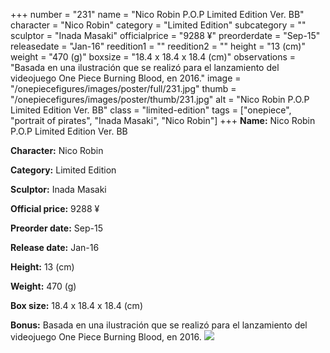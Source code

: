 +++
number = "231"
name = "Nico Robin P.O.P Limited Edition Ver. BB"
character = "Nico Robin"
category = "Limited Edition"
subcategory = ""
sculptor = "Inada Masaki"
officialprice = "9288 ¥"
preorderdate = "Sep-15"
releasedate = "Jan-16"
reedition1 = ""
reedition2 = ""
height = "13 (cm)"
weight = "470 (g)"
boxsize = "18.4 x 18.4 x 18.4 (cm)"
observations = "Basada en una ilustración que se realizó para el lanzamiento del videojuego One Piece Burning Blood, en 2016."
image = "/onepiecefigures/images/poster/full/231.jpg"
thumb = "/onepiecefigures/images/poster/thumb/231.jpg"
alt = "Nico Robin P.O.P Limited Edition Ver. BB"
class = "limited-edition"
tags = ["onepiece", "portrait of pirates", "Inada Masaki", "Nico Robin"]
+++
**Name:** Nico Robin P.O.P Limited Edition Ver. BB

**Character:** Nico Robin

**Category:** Limited Edition 

**Sculptor:** Inada Masaki

**Official price:** 9288 ¥

**Preorder date:** Sep-15

**Release date:** Jan-16

**Height:** 13 (cm)

**Weight:** 470 (g)

**Box size:** 18.4 x 18.4 x 18.4 (cm)

**Bonus:** Basada en una ilustración que se realizó para el lanzamiento del videojuego One Piece Burning Blood, en 2016.
<img src="/onepiecefigures/images/poster/thumb/231.jpg">